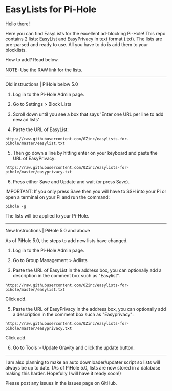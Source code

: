 # EasyLists for Pi-Hole

Hello there!

Here you can find EasyLists for the excellent ad-blocking Pi-Hole! This repo contains 2 lists: EasyList and EasyPrivacy in text format (.txt). The lists are pre-parsed and ready to use. All you have to do is add them to your blocklists.

How to add? Read below.

NOTE: Use the RAW link for the lists.


----
Old instructions | PiHole below 5.0

1. Log in to the Pi-Hole Admin page.

2. Go to Settings > Block Lists

3. Scroll down until you see a box that says 'Enter one URL per line to add new ad lists'

4. Paste the URL of EasyList:
```
https://raw.githubusercontent.com/0Zinc/easylists-for-pihole/master/easylist.txt
```

5. Then go down a line by hitting enter on your keyboard and paste the URL of EasyPrivacy:
```
https://raw.githubusercontent.com/0Zinc/easylists-for-pihole/master/easyprivacy.txt
```

6. Press either Save and Update and wait (or press Save). 

IMPORTANT: If you only press
Save then you will have to SSH into your Pi or open a terminal on your Pi and run the command:
```
pihole -g
```
The lists will be applied to your Pi-Hole.


----
New Instructions | PiHole 5.0 and above

As of PiHole 5.0, the steps to add new lists have changed.

1. Log in to the Pi-Hole Admin page.

2. Go to Group Management > Adlists

3. Paste the URL of EasyList in the address box, you can optionally add a description in the comment box such as "Easylist".
```
https://raw.githubusercontent.com/0Zinc/easylists-for-pihole/master/easylist.txt
```
Click add.

5. Paste the URL of EasyPrivacy in the address box, you can optionally add a description in the comment box such as "Easyprivacy":
```
https://raw.githubusercontent.com/0Zinc/easylists-for-pihole/master/easyprivacy.txt
```
Click add.

6. Go to Tools > Update Gravity and click the update button.

----

I am also planning to make an auto downloader/updater script so lists will always be up to date. (As of PiHole 5.0, lists are now stored in a database making this harder. Hopefully I will have it ready soon!)

Please post any issues in the issues page on GitHub.
